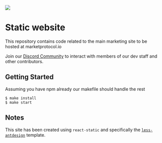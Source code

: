<img src="https://github.com/MARKETProtocol/dApp/blob/master/src/img/MARKETProtocol-Light.png?raw=true" align="middle">

# Static website

This repository contains code related to the main marketing site to be hosted at marketprotocol.io

Join our [Discord Community](https://www.marketprotocol.io/discord) to interact with members of our dev staff and other contributors.

## Getting Started

Assuming you have npm already our makefile should handle the rest
```
$ make install
$ make start
```

## Notes

This site has been created using `react-static` and specifically the 
[`less-antdesign`](https://github.com/nozzle/react-static/tree/master/examples/less-antdesign) template.
